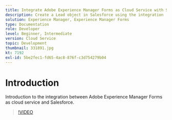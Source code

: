```yaml
---
title: Integrate Adobe Experience Manager Forms as Cloud Service with Salesforce
description: Create a Lead object in Salesforce using the integration
solution: Experience Manager, Experience Manager Forms
type: Documentation
role: Developer
level: Beginner, Intermediate
version: Cloud Service
topic: Development
thumbnail: 331891.jpg
kt: 7192
exl-id: 5be2fec1-fd65-4ac8-876f-c3d754279b04
---
```

# Introduction

Introduction to the integration between Adobe Experience Manager Forms as cloud service and Salesforce.

>[!VIDEO](https://video.tv.adobe.com/v/331891/?quality=12&learn=on)
